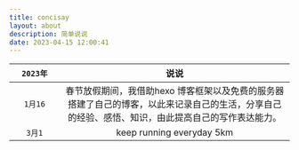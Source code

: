 ```yaml
---
title: concisay
layout: about
description: 简单说说
date: 2023-04-15 12:00:41
---
```




|  <div style="width: 56pt">`2023年`</div>|                             说说                             |
| :-----------: | :----------------------------------------------------------: |
|  `1月16`     | 春节放假期间，我借助hexo 博客框架以及免费的服务器搭建了自己的博客，以此来记录自己的生活，分享自己的经验、感悟、知识，由此提高自己的写作表达能力。 |
|`3月1`        |            keep    running everyday 5km   |
